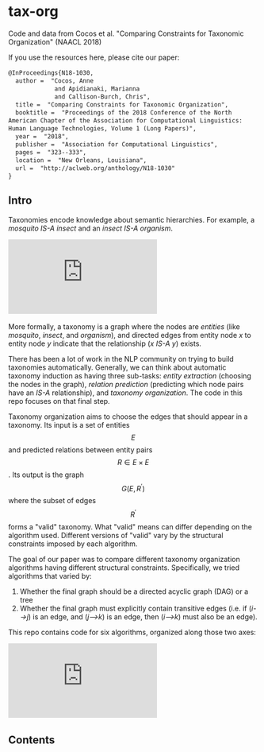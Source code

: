 # tax-org

Code and data from Cocos et al. "Comparing Constraints for Taxonomic Organization" (NAACL 2018)

If you use the resources here, please cite our paper:

```
@InProceedings{N18-1030,
  author =  "Cocos, Anne
             and Apidianaki, Marianna
             and Callison-Burch, Chris",
  title =  "Comparing Constraints for Taxonomic Organization",
  booktitle =  "Proceedings of the 2018 Conference of the North American Chapter of the Association for Computational Linguistics: Human Language Technologies, Volume 1 (Long Papers)",
  year =  "2018",
  publisher =  "Association for Computational Linguistics",
  pages =  "323--333",
  location =  "New Orleans, Louisiana",
  url =  "http://aclweb.org/anthology/N18-1030"
}
```

## Intro

Taxonomies encode knowledge about semantic hierarchies. For example,
a *mosquito* *IS-A* *insect* and an *insect* *IS-A* *organism*.

![Taxonomy example](https://github.com/acocos/tax-org/raw/master/images/graph-clean.pdf "A bit of taxonomy")

More formally, a taxonomy is a graph where the nodes are *entities* (like 
*mosquito*, *insect*, and *organism*), and directed edges from entity
node *x* to entity node *y* indicate that the relationship (*x* *IS-A* *y*) exists.

There has been a lot of work in the NLP community on trying to build
taxonomies automatically. Generally, we can think about automatic taxonomy
induction as having three sub-tasks: *entity extraction* (choosing the nodes
in the graph), *relation prediction* (predicting which node pairs have an *IS-A*
relationship), and *taxonomy organization*. The code in this repo focuses
on that final step.

Taxonomy organization aims to choose the edges that should appear in a taxonomy. Its
input is a set of entities $$E$$ and predicted relations between entity pairs $$R \in E \times E$$.
Its output is the graph $$G(E, R^\prime)$$ where the subset of edges $$R^\prime$$ forms 
a "valid" taxonomy. What "valid" means can differ depending on the algorithm used. Different
versions of "valid" vary by the structural constraints imposed by each algorithm.

The goal of our paper was to compare different taxonomy organization algorithms having
different structural constraints. Specifically, we tried algorithms that varied by:

1. Whether the final graph should be a directed acyclic graph (DAG) or a tree
2. Whether the final graph must explicitly contain transitive edges (i.e. if (*i-->j*) is an edge, and (*j-->k*) is an edge, then (*i-->k*) must also be an edge).

This repo contains code for six algorithms, organized along those two axes:

![Algorithm classification](https://github.com/acocos/tax-org/raw/master/images/classification.pdf "Algorithm classification")

## Contents

